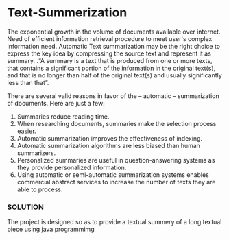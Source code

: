 # Text-Summerization
The exponential growth in the volume of documents available over internet.
Need of efficient information retrieval procedure to meet user's complex information need.
Automatic Text summarization may be the right choice to express the key idea by compressing the source text and represent it as summary.
.“A summary is a text that is produced from one or more texts, that contains a significant portion of the information in the original text(s), and that is no longer than half of the original text(s) and usually significantly less than that”.

There are several valid reasons in favor of the – automatic – summarization of documents. Here are just a few:
1)	Summaries reduce reading time. 
2)	When researching documents, summaries make the selection process easier. 
3)  Automatic summarization improves the effectiveness of indexing.
4)  Automatic summarization algorithms are less biased than human summarizers.
5)  Personalized summaries are useful in question-answering systems as they provide personalized information. 
6)  Using automatic or semi-automatic summarization systems enables commercial abstract services to increase the number of texts they are     able to process. 
### SOLUTION
The project is designed so as to provide a textual summery of a long textual piece using java programmimg
